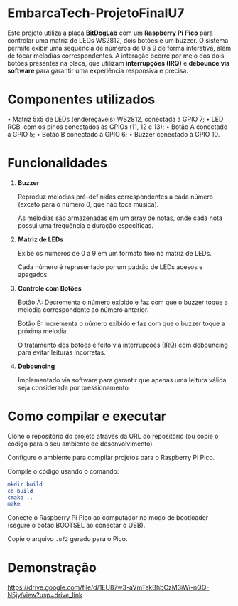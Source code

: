 # EmbarcaTech-ProjetoFinalU7

Este projeto utiliza a placa **BitDogLab** com um **Raspberry Pi Pico** para controlar uma matriz de LEDs WS2812, dois botões e um buzzer. O sistema permite exibir uma sequência de números de 0 a 9 de forma interativa, além de tocar melodias correspondentes. A interação ocorre por meio dos dois botões presentes na placa, que utilizam **interrupções (IRQ)** e **debounce via software** para garantir uma experiência responsiva e precisa.

# Componentes utilizados

• Matriz 5x5 de LEDs (endereçáveis) WS2812, conectada à GPIO 7;
• LED RGB, com os pinos conectados às GPIOs (11, 12 e 13);
• Botão A conectado à GPIO 5;
• Botão B conectado à GPIO 6;
• Buzzer conectado à GPIO 10.

# Funcionalidades

1. **Buzzer**

   Reproduz melodias pré-definidas correspondentes a cada número (exceto para o número 0, que não toca música).

   As melodias são armazenadas em um array de notas, onde cada nota possui uma frequência e duração específicas.

2. **Matriz de LEDs**

   Exibe os números de 0 a 9 em um formato fixo na matriz de LEDs.

   Cada número é representado por um padrão de LEDs acesos e apagados.

3. **Controle com Botões**

   Botão A: Decrementa o número exibido e faz com que o buzzer toque a melodia correspondente ao número anterior.

   Botão B: Incrementa o número exibido e faz com que o buzzer toque a próxima melodia.

   O tratamento dos botões é feito via interrupções (IRQ) com debouncing para evitar leituras incorretas.

5. **Debouncing**

   Implementado via software para garantir que apenas uma leitura válida seja considerada por pressionamento.

# Como compilar e executar

  Clone o repositório do projeto através da URL do repositório (ou copie o código para o seu ambiente de desenvolvimento).

  Configure o ambiente para compilar projetos para o Raspberry Pi Pico.

Compile o código usando o comando:

```cmake
mkdir build
cd build
cmake ..
make
```
Conecte o Raspberry Pi Pico ao computador no modo de bootloader (segure o botão BOOTSEL ao conectar o USB).

Copie o arquivo `.uf2` gerado para o Pico.

# Demonstração

https://drive.google.com/file/d/1EU87w3-aVmTakBhbCzM3iWi-nQQ-N5jy/view?usp=drive_link
